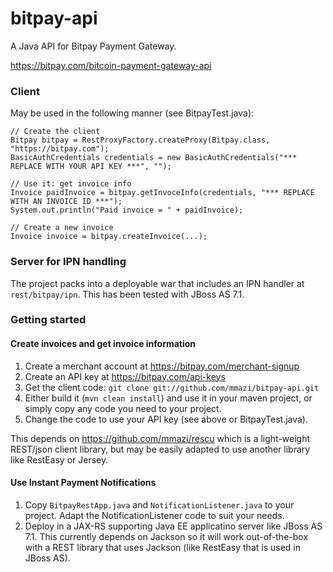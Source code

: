 bitpay-api
==========

A Java API for Bitpay Payment Gateway.

https://bitpay.com/bitcoin-payment-gateway-api

### Client

May be used in the following manner (see BitpayTest.java):

    // Create the client
    Bitpay bitpay = RestProxyFactory.createProxy(Bitpay.class, "https://bitpay.com");
    BasicAuthCredentials credentials = new BasicAuthCredentials("*** REPLACE WITH YOUR API KEY ***", "");

    // Use it: get invoice info
    Invoice paidInvoice = bitpay.getInvoceInfo(credentials, "*** REPLACE WITH AN INVOICE ID ***");
    System.out.println("Paid invoice = " + paidInvoice);

    // Create a new invoice
    Invoice invoice = bitpay.createInvoice(...);


### Server for IPN handling

The project packs into a deployable war that includes an IPN handler at `rest/bitpay/ipn`.
This has been tested with JBoss AS 7.1.

### Getting started

#### Create invoices and get invoice information

1. Create a merchant account at https://bitpay.com/merchant-signup
2. Create an API key at https://bitpay.com/api-keys
3. Get the client code: `git clone git://github.com/mmazi/bitpay-api.git`
4. Either build it (`mvn clean install`) and use it in your maven project, or simply copy any code you need to your project.
5. Change the code to use your API key (see above or BitpayTest.java).

This depends on https://github.com/mmazi/rescu which is a light-weight REST/json client library, but may be easily
adapted to use another library like RestEasy or Jersey.

#### Use Instant Payment Notifications

1. Copy `BitpayRestApp.java` and `NotificationListener.java` to your project. Adapt the NotificationListener code to suit your needs.
2. Deploy in a JAX-RS supporting Java EE applicatino server like JBoss AS 7.1. This currently depends on Jackson so it will work out-of-the-box with a REST library that uses Jackson (like RestEasy that is used in JBoss AS).
